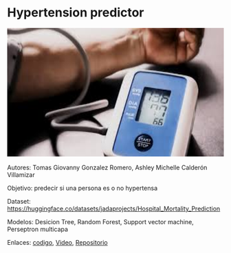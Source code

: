 # Hypertension predictor

<img src="sources/banner.jpeg" style="width: 800px; height: 300px;">

Autores: Tomas Giovanny Gonzalez Romero, Ashley Michelle Calderón Villamizar

Objetivo: predecir si una persona es o no hypertensa

Dataset: https://huggingface.co/datasets/jadaprojects/Hospital_Mortality_Prediction

Modelos: Desicion Tree, Random Forest, Support vector machine, Perseptron multicapa

Enlaces: [codigo](https://colab.research.google.com/drive/1d_6opiT_TqfQpkjtMy032xp4qothEy7C?usp=sharing), [Video](https://pages.github.com/), [Repositorio](https://github.com/tomasggrdev/Hypertension-predictor)


